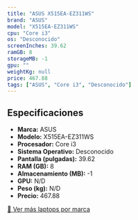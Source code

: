 ```yaml
---
title: "ASUS X515EA-EZ311WS"
brand: "ASUS"
model: "X515EA-EZ311WS"
cpu: "Core i3"
os: "Desconocido"
screenInches: 39.62
ramGB: 8
storageMB: -1
gpu: ""
weightKg: null
price: 467.88
tags: ["ASUS", "Core i3", "Desconocido"]
---
```

## Especificaciones

- **Marca:** ASUS
- **Modelo:** X515EA-EZ311WS
- **Procesador:** Core i3
- **Sistema Operativo:** Desconocido
- **Pantalla (pulgadas):** 39.62
- **RAM (GB):** 8
- **Almacenamiento (MB):** -1
- **GPU:** N/D
- **Peso (kg):** N/D
- **Precio:** 467.88

[:rocket: Ver más laptops por marca](/brand/asus)

